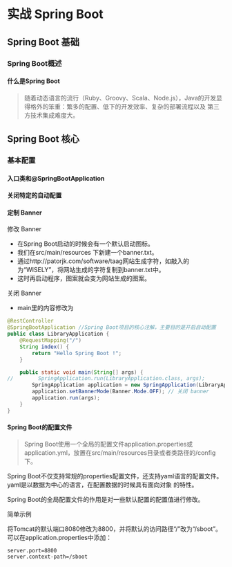 # 实战 Spring Boot
>

## Spring Boot 基础
### Spring Boot概述
#### 什么是Spring Boot
>随着动态语言的流行（Ruby、Groovy、Scala、Node.js），Java的开发显得格外的笨重：繁多的配置、低下的开发效率、复杂的部署流程以及
 第三方技术集成难度大。

## Spring Boot 核心
### 基本配置
#### 入口类和@SpringBootApplication
#### 关闭特定的自动配置
#### 定制 Banner
修改 Banner
- 在Spring Boot启动的时候会有一个默认启动图标。
- 我们在src/main/resources 下新建一个banner.txt。
- 通过http://patorjk.com/software/taag网站生成字符，如敲入的为“WISELY”，将网站生成的字符复制到banner.txt中。
- 这时再启动程序，图案就会变为网站生成的图案。

关闭 Banner
- main里的内容修改为
```java
@RestController
@SpringBootApplication //Spring Boot项目的核心注解，主要目的是开启自动配置
public class LibraryApplication {
    @RequestMapping("/")
    String index() {
        return "Hello Spring Boot !";
    }

    public static void main(String[] args) {
//        SpringApplication.run(LibraryApplication.class, args);
        SpringApplication application = new SpringApplication(LibraryApplication.class);
        application.setBannerMode(Banner.Mode.OFF); // 关闭 banner
        application.run(args);
    }
}
```
#### Spring Boot的配置文件
>Spring Boot使用一个全局的配置文件application.properties或application.yml，放置在src/main/resources目录或者类路径的/config
下。

Spring Boot不仅支持常规的properties配置文件，还支持yaml语言的配置文件。yaml是以数据为中心的语言，在配置数据的时候具有面向对象
的特性。

Spring Boot的全局配置文件的作用是对一些默认配置的配置值进行修改。

简单示例

将Tomcat的默认端口8080修改为8800，并将默认的访问路径“/”改为“/sboot”。可以在application.properties中添加：
```properties
server.port=8800
server.context-path=/sboot
```